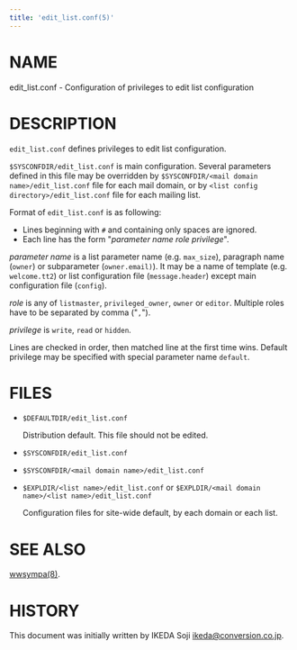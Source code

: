 ```yaml
---
title: 'edit_list.conf(5)'
---
```


# NAME

edit\_list.conf - Configuration of privileges to edit list configuration

# DESCRIPTION

`edit_list.conf` defines privileges to edit list configuration.

`$SYSCONFDIR/edit_list.conf` is main configuration.
Several parameters defined in this file may be overridden by
`$SYSCONFDIR/<mail domain name>/edit_list.conf`
file for each mail domain, or by
`<list config directory>/edit_list.conf` file for each mailing list.

Format of `edit_list.conf` is as following:

- Lines beginning with `#` and containing only spaces are ignored.
- Each line has the form "_parameter name_ _role_ _privilege_".

_parameter name_ is a list parameter name (e.g. `max_size`),
paragraph name (`owner`) or subparameter (`owner.email)`).
It may be a name of template (e.g. `welcome.tt2`) or list configuration file
(`message.header`) except main configuration file (`config`).

_role_ is any of `listmaster`, `privileged_owner`, `owner` or `editor`.
Multiple roles have to be separated by comma ("`,`").

_privilege_ is `write`, `read` or `hidden`.

Lines are checked in order, then matched line at the first time wins.
Default privilege may be specified with special parameter name `default`.

# FILES

- `$DEFAULTDIR/edit_list.conf`

    Distribution default.  This file should not be edited.

- `$SYSCONFDIR/edit_list.conf`
- `$SYSCONFDIR/<mail domain name>/edit_list.conf`
- `$EXPLDIR/<list name>/edit_list.conf` or
`$EXPLDIR/<mail domain name>/<list name>/edit_list.conf`

    Configuration files for site-wide default, by each domain or each list.

# SEE ALSO

[wwsympa(8)](./wwsympa.8.md).

# HISTORY

This document was initially written by IKEDA Soji <ikeda@conversion.co.jp>.

